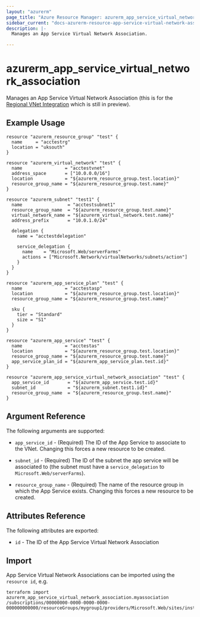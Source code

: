 ```yaml
---
layout: "azurerm"
page_title: "Azure Resource Manager: azurerm_app_service_virtual_network_association"
sidebar_current: "docs-azurerm-resource-app-service-virtual-network-association"
description: |-
  Manages an App Service Virtual Network Association.

---
```


# azurerm_app_service_virtual_network_association

Manages an App Service Virtual Network Association (this is for the [Regional VNet Integration](https://docs.microsoft.com/en-us/azure/app-service/web-sites-integrate-with-vnet#regional-vnet-integration) which is still in preview).

## Example Usage

```hcl
resource "azurerm_resource_group" "test" {
  name     = "acctestrg"
  location = "uksouth"
}

resource "azurerm_virtual_network" "test" {
  name                = "acctestvnet"
  address_space       = ["10.0.0.0/16"]
  location            = "${azurerm_resource_group.test.location}"
  resource_group_name = "${azurerm_resource_group.test.name}"
}

resource "azurerm_subnet" "test1" {
  name                 = "acctestsubnet1"
  resource_group_name  = "${azurerm_resource_group.test.name}"
  virtual_network_name = "${azurerm_virtual_network.test.name}"
  address_prefix       = "10.0.1.0/24"

  delegation {
    name = "acctestdelegation"

    service_delegation {
      name    = "Microsoft.Web/serverFarms"
      actions = ["Microsoft.Network/virtualNetworks/subnets/action"]
    }
  }
}

resource "azurerm_app_service_plan" "test" {
  name                = "acctestasp"
  location            = "${azurerm_resource_group.test.location}"
  resource_group_name = "${azurerm_resource_group.test.name}"

  sku {
    tier = "Standard"
    size = "S1"
  }
}

resource "azurerm_app_service" "test" {
  name                = "acctestas"
  location            = "${azurerm_resource_group.test.location}"
  resource_group_name = "${azurerm_resource_group.test.name}"
  app_service_plan_id = "${azurerm_app_service_plan.test.id}"
}

resource "azurerm_app_service_virtual_network_association" "test" {
  app_service_id       = "${azurerm_app_service.test.id}"
  subnet_id            = "${azurerm_subnet.test1.id}"
  resource_group_name  = "${azurerm_resource_group.test.name}"
}
```

## Argument Reference

The following arguments are supported:

* `app_service_id` - (Required) The ID of the App Service to associate to the VNet. Changing this forces a new resource to be created.

* `subnet_id` - (Required) The ID of the subnet the app service will be associated to (the subnet must have a `service_delegation` to `Microsoft.Web/serverFarms`).

* `resource_group_name` - (Required) The name of the resource group in which the App Service exists. Changing this forces a new resource to be created.

## Attributes Reference

The following attributes are exported:

* `id` - The ID of the App Service Virtual Network Association

## Import

App Service Virtual Network Associations can be imported using the `resource id`, e.g.

```shell
terraform import azurerm_app_service_virtual_network_association.myassociation /subscriptions/00000000-0000-0000-0000-000000000000/resourceGroups/mygroup1/providers/Microsoft.Web/sites/instance1/networkconfig/virtualNetwork
```
